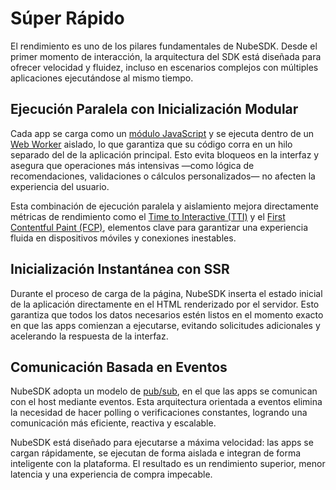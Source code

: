 # Súper Rápido

El rendimiento es uno de los pilares fundamentales de NubeSDK. Desde el primer momento de interacción, la arquitectura del SDK está diseñada para ofrecer velocidad y fluidez, incluso en escenarios complejos con múltiples aplicaciones ejecutándose al mismo tiempo.

## Ejecución Paralela con Inicialización Modular

Cada app se carga como un [módulo JavaScript](https://developer.mozilla.org/es/docs/Web/JavaScript/Guide/Modules) y se ejecuta dentro de un [Web Worker](https://web.dev/learn/performance/web-worker-overview) aislado, lo que garantiza que su código corra en un hilo separado del de la aplicación principal. Esto evita bloqueos en la interfaz y asegura que operaciones más intensivas —como lógica de recomendaciones, validaciones o cálculos personalizados— no afecten la experiencia del usuario.

Esta combinación de ejecución paralela y aislamiento mejora directamente métricas de rendimiento como el [Time to Interactive (TTI)](https://web.dev/articles/tti) y el [First Contentful Paint (FCP)](https://web.dev/articles/fcp), elementos clave para garantizar una experiencia fluida en dispositivos móviles y conexiones inestables.

## Inicialización Instantánea con SSR

Durante el proceso de carga de la página, NubeSDK inserta el estado inicial de la aplicación directamente en el HTML renderizado por el servidor. Esto garantiza que todos los datos necesarios estén listos en el momento exacto en que las apps comienzan a ejecutarse, evitando solicitudes adicionales y acelerando la respuesta de la interfaz.

## Comunicación Basada en Eventos

NubeSDK adopta un modelo de [pub/sub](https://docs.aws.amazon.com/prescriptive-guidance/latest/cloud-design-patterns/publish-subscribe.html), en el que las apps se comunican con el host mediante eventos. Esta arquitectura orientada a eventos elimina la necesidad de hacer polling o verificaciones constantes, logrando una comunicación más eficiente, reactiva y escalable.

NubeSDK está diseñado para ejecutarse a máxima velocidad: las apps se cargan rápidamente, se ejecutan de forma aislada e integran de forma inteligente con la plataforma. El resultado es un rendimiento superior, menor latencia y una experiencia de compra impecable.
